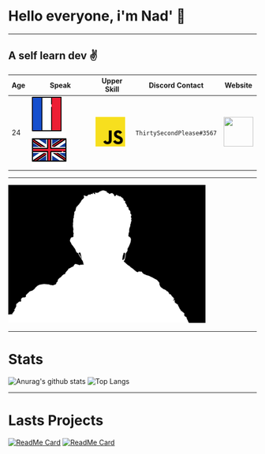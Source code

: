 # Hello everyone, i'm Nad' :wave:
-----------------------------
## A self learn dev :v:

| Age   |     Speak       | Upper Skill | Discord Contact | Website |
| ----- | --------------- | ----------- | --------------- | ------- |
| 24    | [<img src="res\france-svgrepo-com.svg" width="60" height="70">](#)  [<img src="res/united-kingdom-svgrepo-com.svg" width="70" height="70">](#)  |  [<img src="res/javascript-logo-svgrepo-com.svg" width="60" height="60">](#stats)  | `ThirtySecondPlease#3567` | [ <img src="https://nadirfelder.com/res/logo_nf.png" width="60" height="60"> ](https://nadirfelder.com/) |
-----------------------------------------
[<img src="res\960-720-max.png" width="400" height="280">](#)

-----------------------------

# Stats

![Anurag's github stats](https://github-readme-stats.vercel.app/api?username=spoutnik911&theme=algolia&hide_border=true)
![Top Langs](https://github-readme-stats.vercel.app/api/top-langs/?username=spoutnik911&theme=algolia&hide_border=true)

---------------------------

# Lasts Projects
[![ReadMe Card](https://github-readme-stats.vercel.app/api/pin/?username=spoutnik911&repo=Satellite_movement_kepler&theme=algolia&hide_border=true)](https://github.com/spoutnik911/Satellite_movement_kepler)
[![ReadMe Card](https://github-readme-stats.vercel.app/api/pin/?username=spoutnik911&repo=affichage_numerique_web&theme=algolia&hide_border=true)](https://github.com/spoutnik911/affichage_numerique_web)
